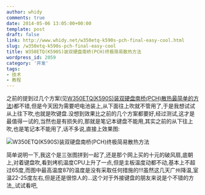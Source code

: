 ```yaml
---
author: whidy
comments: true
date: 2014-05-06 13:05:00+00:00
template: post
draft: false
link: http://www.whidy.net/w350etq-k590s-pch-final-easy-cool.html
slug: /w350etq-k590s-pch-final-easy-cool
title: W350ETQ(K590S)装双硬盘南桥(PCH)终极简易散热方法
wordpress_id: 2059
category: '开发'
tags:
- 技术
- 教程
---
```


之前的提到过几个方案(见[W350ETQ(K590S)装双硬盘南桥(PCH)散热最简单的方法](http://www.whidy.net/w350etq-k590s-pch-easy-cool.html))都不错,但是今天因为需要吧电池装上,从下面往上吹就不管用了,于是我想试试从上往下吹,也就是吹键盘.没想到效果比之前的几个方案都要好,经过测试,这才是最值得一试的,当然也是有损失的,那就是笔记本键盘不能用,其实之前的从下往上吹,也是笔记本不能用了,话不多说,直接上效果图:

![W350ETQ(K590S)装双硬盘南桥(PCH)终极简易散热方法](https://www.whidy.net/wp-content/uploads/2014/05/final-cool-400x519.jpg)

简单说明一下,我这个是三张图拼到一起了,还是那个网上买的十元的破风扇,底朝上,对着键盘吹,看到烤机温度CPU上升了一点,但是主板温度动都不动,基本上不超过65度,而图中最高温度87的温度是没有采取任何措施的!!!虽然这几天广州降温,室温22-25度左右,但是还是很惊人的...这个对于外接键盘的朋友来说是个不错的方法,,试试看吧,
